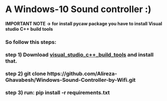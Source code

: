 <h1>A Windows-10 Sound controller :)</h1>

<h4>IMPORTANT NOTE -> for install pycaw package you have to install Visual studio C++ build tools </h4> 

<h3>So follow this steps: <br><br>
step 1) Download <a href="https://download.microsoft.com/download/5/f/7/5f7acaeb-8363-451f-9425-68a90f98b238/visualcppbuildtools_full.exe">visual_studio_c++_build_tools</a> and install that.<br><br>
step 2) git clone https://github.com/Alireza-Ghavabesh/Windows-Sound-Controller-by-Wifi.git <br><br>
step 3) run: pip install -r requirements.txt
</h3>
